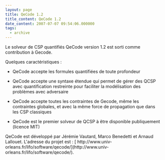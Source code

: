```yaml
---
layout: page
title: QeCode 1.2
title_content: QeCode 1.2
date_content: 2007-07-07 09:54:06.000000
tags:
  - archive
---
```

Le solveur de CSP quantifiés QeCode version 1.2 est sorti comme contribution à
Gecode.



Quelques caractéristiques :





  * QeCode accepte les formules quantifiées de toute profondeur


  * QeCode accepte une syntaxe étendue qui permet de gérer des QCSP avec quantification restreinte pour faciliter la modélisation des problèmes avec adversaire 


  * QeCode accepte toutes les contraintes de Gecode, même les contraintes globales, et avec la même force de propagation que dans les CSP classiques 


  * QeCode est le premier solveur de QCSP à être disponible publiquement (licence MIT) 




QeCode est développé par Jérémie Vautard, Marco Benedetti et Arnaud Lallouet.
L'adresse du projet est : [ http://www.univ-
orleans.fr/lifo/software/qecode/](http://www.univ-
orleans.fr/lifo/software/qecode/).

